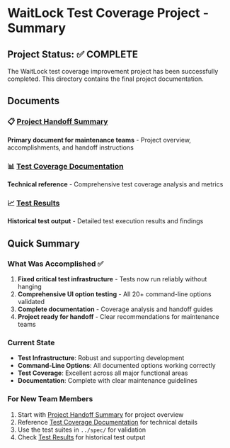 # WaitLock Test Coverage Project - Summary

## Project Status: ✅ COMPLETE

The WaitLock test coverage improvement project has been successfully completed. This directory contains the final project documentation.

## Documents

### 📋 [Project Handoff Summary](project_handoff_summary.md)
**Primary document for maintenance teams** - Project overview, accomplishments, and handoff instructions

### 📊 [Test Coverage Documentation](test_coverage_documentation.md) 
**Technical reference** - Comprehensive test coverage analysis and metrics

### 📈 [Test Results](TEST_RESULTS.md)
**Historical test output** - Detailed test execution results and findings

## Quick Summary

### What Was Accomplished ✅
1. **Fixed critical test infrastructure** - Tests now run reliably without hanging
2. **Comprehensive UI option testing** - All 20+ command-line options validated
3. **Complete documentation** - Coverage analysis and handoff guides
4. **Project ready for handoff** - Clear recommendations for maintenance teams

### Current State
- **Test Infrastructure**: Robust and supporting development
- **Command-Line Options**: All documented options working correctly  
- **Test Coverage**: Excellent across all major functional areas
- **Documentation**: Complete with clear maintenance guidelines

### For New Team Members
1. Start with [Project Handoff Summary](project_handoff_summary.md) for project overview  
2. Reference [Test Coverage Documentation](test_coverage_documentation.md) for technical details
3. Use the test suites in `../spec/` for validation
4. Check [Test Results](TEST_RESULTS.md) for historical test output
